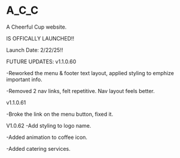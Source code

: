 # A_C_C
A Cheerful Cup website.

IS OFFICALLY LAUNCHED!!

Launch Date: 2/22/25!!

FUTURE UPDATES:
v1.1.0.60

-Reworked the menu & footer text layout, applied styling to emphize important info.

-Removed 2 nav links, felt repetitive. Nav layout feels better.

v1.1.0.61

-Broke the link on the menu button, fixed it.

V1.0.62
-Add styling to logo name.

-Added animation to coffee icon.

-Added catering services.

